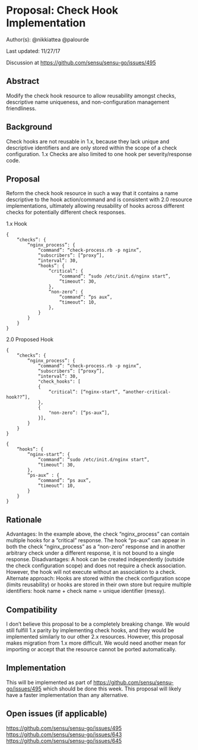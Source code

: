 # Proposal: Check Hook Implementation

Author(s): @nikkiattea @palourde

Last updated: 11/27/17

Discussion at https://github.com/sensu/sensu-go/issues/495

## Abstract

Modify the check hook resource to allow reusability amongst checks, descriptive name uniqueness, and non-configuration management friendliness.

## Background

Check hooks are not reusable in 1.x, because they lack unique and descriptive identifiers and are only stored within the scope of a check configuration. 1.x Checks are also limited to one hook per severity/response code.

## Proposal

Reform the check hook resource in such a way that it contains a name descriptive to the hook action/command and is consistent with 2.0 resource implementations, ultimately allowing reusability of hooks across different checks for potentially different check responses.

1.x Hook
```
{
    “checks”: {
        “nginx_process”: {
            “command”: “check-process.rb -p nginx”,
            “subscribers”: [“proxy”],
            “interval”: 30,
            “hooks”: {
                “critical”: {
                    “command”: “sudo /etc/init.d/nginx start”,
                    “timeout”: 30,
                },
                “non-zero”: {
                    “command”: “ps aux”,
                    “timeout”: 10,
                },
            }
        }
    }
}
```

2.0 Proposed Hook
```
{
    “checks”: {
        “nginx_process”: {
            “command”: “check-process.rb -p nginx”,
            “subscribers”: [“proxy”],
            “interval”: 30,
            "check_hooks": [
            {
                “critical”: [“nginx-start”, “another-critical-hook??”],
            },
            {
                "non-zero”: [“ps-aux”],
            }],
        }
    }
}

{
    “hooks”: {
        “nginx-start”: {
            “command”: “sudo /etc/init.d/nginx start”,
            “timeout”: 30,
        },
        “ps-aux” : {
            “command”: “ps aux”,
            “timeout”: 10,
        }
    }
}
```

## Rationale

Advantages: In the example above, the check “nginx_process” can contain multiple hooks for a “critical” response. The hook “ps-aux” can appear in both the check “nginx_process” as a “non-zero” response and in another arbitrary check under a different response, it is not bound to a single response.
Disadvantages: A hook can be created independently (outside the check configuration scope) and does not require a check association. However, the hook will not execute without an association to a check.
Alternate approach: Hooks are stored within the check configuration scope (limits reusability) or hooks are stored in their own store but require multiple identifiers: hook name + check name = unique identifier (messy).

## Compatibility

I don’t believe this proposal to be a completely breaking change. We would still fulfill 1.x parity by implementing check hooks, and they would be implemented similarly to our other 2.x resources. However, this proposal makes migration from 1.x more difficult. We would need another mean for importing or accept that the resource cannot be ported automatically.

## Implementation

This will be implemented as part of https://github.com/sensu/sensu-go/issues/495 which should be done this week. This proposal will likely have a faster implementation than any alternative.

## Open issues (if applicable)

https://github.com/sensu/sensu-go/issues/495
https://github.com/sensu/sensu-go/issues/643
https://github.com/sensu/sensu-go/issues/645
